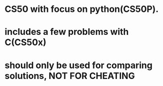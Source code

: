 # CS50 with focus on python(CS50P).
# includes a few problems with C(CS50x)
# should only be used for comparing solutions, NOT FOR CHEATING

